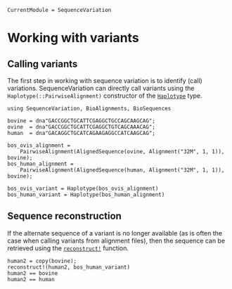 ```@meta
CurrentModule = SequenceVariation
```

# Working with variants

## Calling variants

The first step in working with sequence variation is to identify (call)
variations. SequenceVariation can directly call variants using the
`Haplotype(::PairwiseAlignment)` constructor of the [`Haplotype`](@ref) type.

```@repl call_variants
using SequenceVariation, BioAlignments, BioSequences

bovine = dna"GACCGGCTGCATTCGAGGCTGCCAGCAAGCAG";
ovine  = dna"GACCGGCTGCATTCGAGGCTGTCAGCAAACAG";
human  = dna"GACAGGCTGCATCAGAAGAGGCCATCAAGCAG";

bos_ovis_alignment =
    PairwiseAlignment(AlignedSequence(ovine, Alignment("32M", 1, 1)), bovine);
bos_human_alignment =
    PairwiseAlignment(AlignedSequence(human, Alignment("32M", 1, 1)), bovine);

bos_ovis_variant = Haplotype(bos_ovis_alignment)
bos_human_variant = Haplotype(bos_human_alignment)
```

## Sequence reconstruction

If the alternate sequence of a variant is no longer available (as is often the
case when calling variants from alignment files), then the sequence can be
retrieved using the [`reconstruct!`](@ref) function.

```@repl call_variants
human2 = copy(bovine);
reconstruct!(human2, bos_human_variant)
human2 == bovine
human2 == human
```
